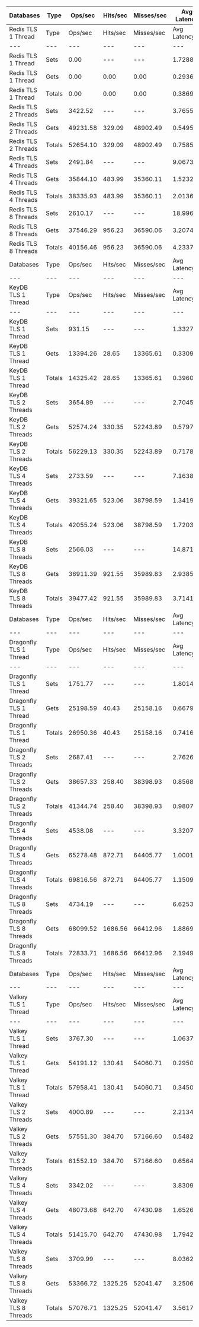 | Databases | Type | Ops/sec | Hits/sec | Misses/sec | Avg Latency | p50 Latency | p99 Latency | p99.9 Latency | KB/sec |
| --- | --- | --- | --- | --- | --- | --- | --- | --- | --- |
| Redis TLS 1 Thread | Type | Ops/sec | Hits/sec | Misses/sec | Avg Latency | p50 Latency | p99 Latency | p99.9 Latency | KB/sec |
| --- | --- | --- | --- | --- | --- | --- | --- | --- | --- |
Redis TLS 1 Thread | Sets | 0.00 | --- | --- | 1.72883 | 0.27900 | 25.85500 | 28.41500 | 0.00 |
Redis TLS 1 Thread | Gets | 0.00 | 0.00 | 0.00 | 0.29363 | 0.27100 | 0.45500 | 4.41500 | 0.00 |
Redis TLS 1 Thread | Totals | 0.00 | 0.00 | 0.00 | 0.38692 | 0.27100 | 0.48700 | 24.95900 | 0.00 |
Redis TLS 2 Threads | Sets | 3422.52 | --- | --- | 3.76551 | 0.52700 | 60.15900 | 64.51100 | 160.39 |
Redis TLS 2 Threads | Gets | 49231.58 | 329.09 | 48902.49 | 0.54951 | 0.51900 | 0.86300 | 2.30300 | 1828.18 |
Redis TLS 2 Threads | Totals | 52654.10 | 329.09 | 48902.49 | 0.75855 | 0.51900 | 0.95900 | 55.55100 | 1988.57 |
Redis TLS 4 Threads | Sets | 2491.84 | --- | --- | 9.06737 | 1.51100 | 147.45500 | 158.71900 | 116.79 |
Redis TLS 4 Threads | Gets | 35844.10 | 483.99 | 35360.11 | 1.52329 | 1.48700 | 2.86300 | 6.59100 | 1332.28 |
Redis TLS 4 Threads | Totals | 38335.93 | 483.99 | 35360.11 | 2.01365 | 1.49500 | 2.97500 | 139.26300 | 1449.07 |
Redis TLS 8 Threads | Sets | 2610.17 | --- | --- | 18.99637 | 3.24700 | 305.15100 | 325.63100 | 122.33 |
Redis TLS 8 Threads | Gets | 37546.29 | 956.23 | 36590.06 | 3.20741 | 3.18300 | 5.98300 | 7.03900 | 1397.73 |
Redis TLS 8 Threads | Totals | 40156.46 | 956.23 | 36590.06 | 4.23370 | 3.18300 | 6.46300 | 292.86300 | 1520.06 |
| Databases | Type | Ops/sec | Hits/sec | Misses/sec | Avg Latency | p50 Latency | p99 Latency | p99.9 Latency | KB/sec |
| --- | --- | --- | --- | --- | --- | --- | --- | --- | --- |
| KeyDB TLS 1 Thread | Type | Ops/sec | Hits/sec | Misses/sec | Avg Latency | p50 Latency | p99 Latency | p99.9 Latency | KB/sec |
| --- | --- | --- | --- | --- | --- | --- | --- | --- | --- |
KeyDB TLS 1 Thread | Sets | 931.15 | --- | --- | 1.33275 | 0.35900 | 23.29500 | 28.03100 | 43.64 |
KeyDB TLS 1 Thread | Gets | 13394.26 | 28.65 | 13365.61 | 0.33095 | 0.34300 | 0.63100 | 0.73500 | 497.11 |
KeyDB TLS 1 Thread | Totals | 14325.42 | 28.65 | 13365.61 | 0.39607 | 0.35100 | 0.64700 | 21.63100 | 540.75 |
KeyDB TLS 2 Threads | Sets | 3654.89 | --- | --- | 2.70458 | 0.47900 | 44.54300 | 49.40700 | 171.28 |
KeyDB TLS 2 Threads | Gets | 52574.24 | 330.35 | 52243.89 | 0.57978 | 0.47900 | 1.00700 | 1.97500 | 1952.21 |
KeyDB TLS 2 Threads | Totals | 56229.13 | 330.35 | 52243.89 | 0.71789 | 0.47900 | 1.07900 | 39.93500 | 2123.49 |
KeyDB TLS 4 Threads | Sets | 2733.59 | --- | --- | 7.16381 | 1.31900 | 108.54300 | 128.51100 | 128.12 |
KeyDB TLS 4 Threads | Gets | 39321.65 | 523.06 | 38798.59 | 1.34192 | 1.31100 | 2.78300 | 3.29500 | 1461.49 |
KeyDB TLS 4 Threads | Totals | 42055.24 | 523.06 | 38798.59 | 1.72034 | 1.31100 | 2.84700 | 101.88700 | 1589.61 |
KeyDB TLS 8 Threads | Sets | 2566.03 | --- | --- | 14.87162 | 2.97500 | 227.32700 | 249.85500 | 120.26 |
KeyDB TLS 8 Threads | Gets | 36911.39 | 921.55 | 35989.83 | 2.93850 | 2.92700 | 5.91900 | 6.36700 | 1374.00 |
KeyDB TLS 8 Threads | Totals | 39477.42 | 921.55 | 35989.83 | 3.71415 | 2.92700 | 5.98300 | 211.96700 | 1494.27 |
| Databases | Type | Ops/sec | Hits/sec | Misses/sec | Avg Latency | p50 Latency | p99 Latency | p99.9 Latency | KB/sec |
| --- | --- | --- | --- | --- | --- | --- | --- | --- | --- |
| Dragonfly TLS 1 Thread | Type | Ops/sec | Hits/sec | Misses/sec | Avg Latency | p50 Latency | p99 Latency | p99.9 Latency | KB/sec |
| --- | --- | --- | --- | --- | --- | --- | --- | --- | --- |
Dragonfly TLS 1 Thread | Sets | 1751.77 | --- | --- | 1.80142 | 0.71100 | 24.19100 | 32.76700 | 82.09 |
Dragonfly TLS 1 Thread | Gets | 25198.59 | 40.43 | 25158.16 | 0.66799 | 0.71900 | 1.83900 | 2.25500 | 935.15 |
Dragonfly TLS 1 Thread | Totals | 26950.36 | 40.43 | 25158.16 | 0.74166 | 0.71900 | 2.06300 | 24.06300 | 1017.24 |
Dragonfly TLS 2 Threads | Sets | 2687.41 | --- | --- | 2.76268 | 0.78300 | 43.51900 | 47.35900 | 125.94 |
Dragonfly TLS 2 Threads | Gets | 38657.33 | 258.40 | 38398.93 | 0.85684 | 0.77500 | 2.51100 | 3.45500 | 1435.51 |
Dragonfly TLS 2 Threads | Totals | 41344.74 | 258.40 | 38398.93 | 0.98072 | 0.77500 | 2.81500 | 39.42300 | 1561.46 |
Dragonfly TLS 4 Threads | Sets | 4538.08 | --- | --- | 3.32074 | 1.02300 | 56.57500 | 77.31100 | 212.69 |
Dragonfly TLS 4 Threads | Gets | 65278.48 | 872.71 | 64405.77 | 1.00011 | 0.99900 | 3.39100 | 8.76700 | 2426.27 |
Dragonfly TLS 4 Threads | Totals | 69816.56 | 872.71 | 64405.77 | 1.15096 | 0.99900 | 3.90300 | 51.19900 | 2638.96 |
Dragonfly TLS 8 Threads | Sets | 4734.19 | --- | --- | 6.62537 | 1.88700 | 114.17500 | 154.62300 | 221.88 |
Dragonfly TLS 8 Threads | Gets | 68099.52 | 1686.56 | 66412.96 | 1.88692 | 1.77500 | 5.75900 | 12.92700 | 2534.90 |
Dragonfly TLS 8 Threads | Totals | 72833.71 | 1686.56 | 66412.96 | 2.19492 | 1.78300 | 6.46300 | 100.86300 | 2756.77 |
| Databases | Type | Ops/sec | Hits/sec | Misses/sec | Avg Latency | p50 Latency | p99 Latency | p99.9 Latency | KB/sec |
| --- | --- | --- | --- | --- | --- | --- | --- | --- | --- |
| Valkey TLS 1 Thread | Type | Ops/sec | Hits/sec | Misses/sec | Avg Latency | p50 Latency | p99 Latency | p99.9 Latency | KB/sec |
| --- | --- | --- | --- | --- | --- | --- | --- | --- | --- |
Valkey TLS 1 Thread | Sets | 3767.30 | --- | --- | 1.06378 | 0.27900 | 17.02300 | 18.68700 | 176.55 |
Valkey TLS 1 Thread | Gets | 54191.12 | 130.41 | 54060.71 | 0.29508 | 0.27900 | 0.47900 | 0.58300 | 2011.31 |
Valkey TLS 1 Thread | Totals | 57958.41 | 130.41 | 54060.71 | 0.34504 | 0.27900 | 0.51900 | 16.12700 | 2187.86 |
Valkey TLS 2 Threads | Sets | 4000.89 | --- | --- | 2.21342 | 0.52700 | 37.37500 | 38.91100 | 187.50 |
Valkey TLS 2 Threads | Gets | 57551.30 | 384.70 | 57166.60 | 0.54821 | 0.52700 | 0.84700 | 1.01500 | 2137.13 |
Valkey TLS 2 Threads | Totals | 61552.19 | 384.70 | 57166.60 | 0.65645 | 0.52700 | 0.88700 | 34.81500 | 2324.62 |
Valkey TLS 4 Threads | Sets | 3342.02 | --- | --- | 3.83090 | 1.57500 | 60.92700 | 70.65500 | 156.64 |
Valkey TLS 4 Threads | Gets | 48073.68 | 642.70 | 47430.98 | 1.65261 | 1.56700 | 2.92700 | 4.31900 | 1786.80 |
Valkey TLS 4 Threads | Totals | 51415.70 | 642.70 | 47430.98 | 1.79420 | 1.56700 | 3.23100 | 54.27100 | 1943.44 |
Valkey TLS 8 Threads | Sets | 3709.99 | --- | --- | 8.03620 | 3.05500 | 127.48700 | 150.52700 | 173.87 |
Valkey TLS 8 Threads | Gets | 53366.72 | 1325.25 | 52041.47 | 3.25064 | 3.07100 | 5.85500 | 8.51100 | 1986.51 |
Valkey TLS 8 Threads | Totals | 57076.71 | 1325.25 | 52041.47 | 3.56170 | 3.07100 | 6.20700 | 115.19900 | 2160.38 |

